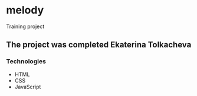 # melody
Training project
## The project was completed Ekaterina Tolkacheva
### Technologies
- HTML
- CSS
- JavaScript
